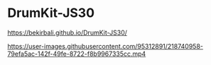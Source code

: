 # DrumKit-JS30

https://bekirbali.github.io/DrumKit-JS30/



https://user-images.githubusercontent.com/95312891/218740958-79efa5ac-142f-49fe-8722-f8b9967335cc.mp4

